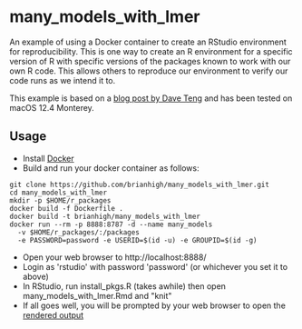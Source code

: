 # many_models_with_lmer
An example of using a Docker container to create an RStudio environment for reproducibility. This is one way to create an R environment for a specific version of R with specific versions of the packages known to work with our own R code. This allows others to reproduce our environment to verify our code runs as we intend it to.

This example is based on a [blog post by Dave Teng](https://davetang.org/muse/2021/04/24/running-rstudio-server-with-docker/) and has been tested on macOS 12.4 Monterey.

## Usage

- Install [Docker](https://www.docker.com/products/docker-desktop/)
- Build and run your docker container as follows:

```
git clone https://github.com/brianhigh/many_models_with_lmer.git
cd many_models_with_lmer
mkdir -p $HOME/r_packages
docker build -f Dockerfile .
docker build -t brianhigh/many_models_with_lmer
docker run --rm -p 8888:8787 -d --name many_models 
  -v $HOME/r_packages/:/packages 
  -e PASSWORD=password -e USERID=$(id -u) -e GROUPID=$(id -g)
```

- Open your web browser to http://localhost:8888/
- Login as 'rstudio' with password 'password' (or whichever you set it to above)
- In RStudio, run install_pkgs.R (takes awhile) then open many_models_with_lmer.Rmd and "knit"
- If all goes well, you will be prompted by your web browser to open the [rendered output](many_models_with_lmer.md)
